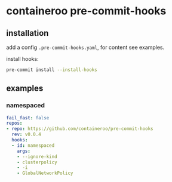 # containeroo pre-commit-hooks

## installation

add a config `.pre-commit-hooks.yaml`, for content see examples.

install hooks:

```bash
pre-commit install --install-hooks
```

## examples

### namespaced

```yaml
fail_fast: false
repos:
- repo: https://github.com/containeroo/pre-commit-hooks
  rev: v0.0.4
  hooks:
  - id: namespaced
    args:
    - --ignore-kind
    - clusterpolicy
    - -i
    - GlobalNetworkPolicy
```
